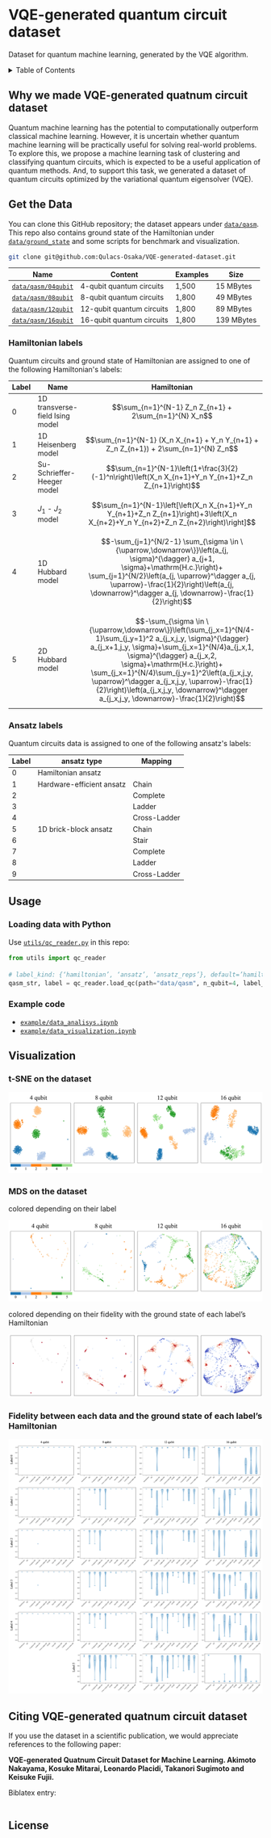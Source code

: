# VQE-generated quantum circuit dataset

Dataset for quantum machine learning, generated by the VQE algorithm.

<details><summary>Table of Contents</summary><p>

* [Why we made VQE-generated quatnum circuit dataset](#why-we-made)
* [Get the Data](#get-the-data)
* [Usage](#usage)
* [Visualization](#visualization)
* [Citing VQE-generated quatnum circuit dataset](#citing)
* [License](#license)

</p></details><p></p>

## <a name="why-we-made"></a>Why we made VQE-generated quatnum circuit dataset

Quantum machine learning has the potential to computationally outperform classical machine learning. However, it is
uncertain whether quantum machine learning will be practically useful for solving real-world problems. To explore this,
we propose a machine learning task of clustering and classifying quantum circuits, which is expected to be a useful
application of quantum methods. And, to support this task, we generated a dataset of quantum circuits optimized by the
variational quantum eigensolver (VQE).


[//]: # (### Presentation slide of the study)

## <a name="get-the-data"></a>Get the Data

You can clone this GitHub repository; the dataset appears under [`data/qasm`](data%2Fqasm).
This repo also contains ground state of the Hamiltonian under [`data/ground_state`](data%2Fground_state) and some scripts for benchmark and
visualization.

```bash
git clone git@github.com:Qulacs-Osaka/VQE-generated-dataset.git
```

| Name                                         | Content                   | Examples | Size       |
|----------------------------------------------|---------------------------|----------|------------|
| [`data/qasm/04qubit`](data%2Fqasm%2F04qubit) | 4-qubit quantum circuits  | 1,500    | 15 MBytes  |
| [`data/qasm/08qubit`](data%2Fqasm%2F08qubit) | 8-qubit quantum circuits  | 1,800    | 49 MBytes  |
| [`data/qasm/12qubit`](data%2Fqasm%2F12qubit) | 12-qubit quantum circuits | 1,800    | 89 MBytes  |
| [`data/qasm/16qubit`](data%2Fqasm%2F16qubit) | 16-qubit quantum circuits | 1,800    | 139 MBytes |

### Hamiltonian labels

Quantum circuits and ground state of Hamiltonian are assigned to one of the following Hamiltonian's labels:

| Label | Name                            | Hamiltonian                                                                                                                                                                                                                                                                                                                                                                                                                   |
|-------|---------------------------------|-------------------------------------------------------------------------------------------------------------------------------------------------------------------------------------------------------------------------------------------------------------------------------------------------------------------------------------------------------------------------------------------------------------------------------|
| 0     | 1D transverse-field Ising model | $$\sum_{n=1}^{N-1} Z_n Z_{n+1} + 2\sum_{n=1}^{N} X_n$$                                                                                                                                                                                                                                                                                                                                                                        |
| 1     | 1D Heisenberg model             | $$\sum_{n=1}^{N-1} (X_n X_{n+1} + Y_n Y_{n+1} + Z_n Z_{n+1}) + 2\sum_{n=1}^{N} Z_n$$                                                                                                                                                                                                                                                                                                                                          |
| 2     | Su-Schrieffer-Heeger model      | $$\sum_{n=1}^{N-1}\left(1+\frac{3}{2}(-1)^n\right)\left(X_n X_{n+1}+Y_n Y_{n+1}+Z_n Z_{n+1}\right)$$                                                                                                                                                                                                                                                                                                                          |
| 3     | $J_1$ - $J_2$ model             | $$\sum_{n=1}^{N-1}\left[\left(X_n X_{n+1}+Y_n Y_{n+1}+Z_n Z_{n+1}\right)+3\left(X_n X_{n+2}+Y_n Y_{n+2}+Z_n Z_{n+2}\right)\right]$$                                                                                                                                                                                                                                                                                           |
| 4     | 1D Hubbard model                | $$-\sum_{j=1}^{N/2-1} \sum_{\sigma \in \{\uparrow,\downarrow\}}\left(a_{j, \sigma}^{\dagger} a_{j+1, \sigma}+\mathrm{H.c.}\right)+ \sum_{j=1}^{N/2}\left(a_{j, \uparrow}^\dagger a_{j, \uparrow}-\frac{1}{2}\right)\left(a_{j, \downarrow}^\dagger a_{j, \downarrow}-\frac{1}{2}\right)$$                                                                                                                                     |
| 5     | 2D Hubbard model                | $$-\sum_{\sigma \in \{\uparrow,\downarrow\}}\left(\sum_{j_x=1}^{N/4-1}\sum_{j_y=1}^2 a_{j_x,j_y, \sigma}^{\dagger} a_{j_x+1,j_y, \sigma}+\sum_{j_x=1}^{N/4}a_{j_x,1, \sigma}^{\dagger} a_{j_x,2, \sigma}+\mathrm{H.c.}\right)+ \sum_{j_x=1}^{N/4}\sum_{j_y=1}^2\left(a_{j_x,j_y, \uparrow}^\dagger a_{j_x,j_y, \uparrow}-\frac{1}{2}\right)\left(a_{j_x,j_y, \downarrow}^\dagger a_{j_x,j_y, \downarrow}-\frac{1}{2}\right)$$ |

### Ansatz labels

Quantum circuits data is assigned to one of the following ansatz's labels:

| Label | ansatz type               | Mapping      |
|-------|---------------------------|--------------|
| 0     | Hamiltonian ansatz        |              |
| 1     | Hardware-efficient ansatz | Chain        |
| 2     |                           | Complete     |
| 3     |                           | Ladder       |
| 4     |                           | Cross-Ladder |
| 5     | 1D brick-block ansatz     | Chain        |
| 6     |                           | Stair        |
| 7     |                           | Complete     |
| 8     |                           | Ladder       |
| 9     |                           | Cross-Ladder |

## <a name="usage"></a>Usage

### Loading data with Python

Use [`utils/qc_reader.py`](utils%2Fqc_reader.py) in this repo:

```python
from utils import qc_reader

# label_kind: {‘hamiltonian’, ‘ansatz’, ‘ansatz_reps’}, default=’hamiltonian’
qasm_str, label = qc_reader.load_qc(path="data/qasm", n_qubit=4, label_kind="hamiltonian")
```

### Example code

- [`example/data_analisys.ipynb`](example%2Fdata_analisys.ipynb)
- [`example/data_visualization.ipynb`](example%2Fdata_visualization.ipynb)

## <a name="visualization"></a>Visualization

### t-SNE on the dataset

![t-sne.png](doc%2Fimage%2Ft-sne.jpeg)

### MDS on the dataset

colored depending on their label

![mds.png](doc%2Fimage%2Fmds.jpeg)

colored depending on their fidelity with the ground state of each label’s Hamiltonian

![mds_fidelity.png](doc%2Fimage%2Fmds_fidelity.jpeg)

### Fidelity between each data and the ground state of each label’s Hamiltonian

![data_fidelity.png](doc%2Fimage%2Fdata_fidelity.jpeg)

## <a name="citing"></a> Citing VQE-generated quatnum circuit dataset

[//]: # (after I upload arxiv, I write the link)
If you use the dataset in a scientific publication, we would appreciate references to the following paper:

**VQE-generated Quatnum Circuit Dataset for Machine Learning. Akimoto Nakayama, Kosuke Mitarai, Leonardo Placidi,
Takanori Sugimoto and Keisuke Fujii. []()**


[//]: # (after I upload arxiv, I write bibtex )
Biblatex entry:

```latex

```

## <a name="license"></a>License

